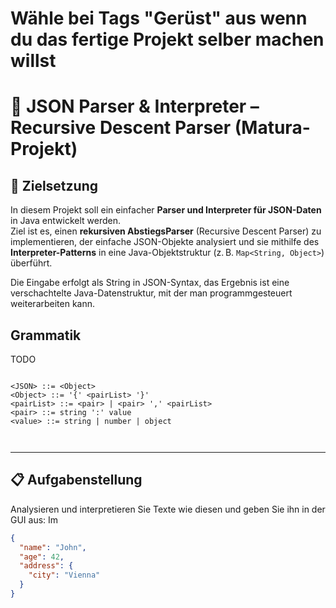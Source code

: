 
#  Wähle bei Tags "Gerüst" aus wenn du das fertige Projekt selber machen willst

# 🧩 JSON Parser & Interpreter – Recursive Descent Parser (Matura-Projekt)

## 🎯 Zielsetzung

In diesem Projekt soll ein einfacher **Parser und Interpreter für JSON-Daten** in Java entwickelt werden.  
Ziel ist es, einen **rekursiven AbstiegsParser** (Recursive Descent Parser) zu implementieren, der einfache JSON-Objekte analysiert und sie mithilfe des **Interpreter-Patterns** in eine Java-Objektstruktur (z. B. `Map<String, Object>`) überführt.

Die Eingabe erfolgt als String in JSON-Syntax, das Ergebnis ist eine verschachtelte Java-Datenstruktur, mit der man programmgesteuert weiterarbeiten kann.

## Grammatik 

TODO
````code 

<JSON> ::= <Object>
<Object> ::= '{' <pairList> '}'
<pairList> ::= <pair> | <pair> ',' <pairList>
<pair> ::= string ':' value
<value> ::= string | number | object



````
---


## 📋 Aufgabenstellung

Analysieren und interpretieren Sie Texte wie diesen und geben Sie ihn in der GUI aus:
Im
```json
{
  "name": "John",
  "age": 42,
  "address": {
    "city": "Vienna"
  }
}
